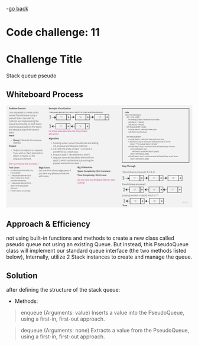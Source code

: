 -[go back](../README.md)
# Code challenge: 11

# Challenge Title
Stack queue pseudo

## Whiteboard Process
![alt text](./Whiteboard11.jpg)

## Approach & Efficiency

not using built-in functions and methods to create a new class called pseudo queue not using an existing Queue. But instead, this PseudoQueue class will implement our standard queue interface (the two methods listed below), Internally, utilize 2 Stack instances to create and manage the queue.

## Solution

after defining the structure of the stack queue:
- Methods:
> enqueue (Arguments: value)
Inserts a value into the PseudoQueue, using a first-in, first-out approach.

> dequeue (Arguments: none)
Extracts a value from the PseudoQueue, using a first-in, first-out approach.
